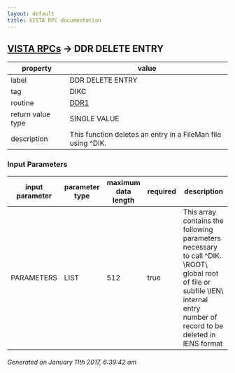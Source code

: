 ```yaml
---
layout: default
title: VISTA RPC documentation
---
```




## [VISTA RPCs](TableOfContent.md) &#8594; DDR DELETE ENTRY 

 property | value 
--- | --- 
 label | DDR DELETE ENTRY
 tag | DIKC
 routine | [DDR1](http://code.osehra.org/dox/Routine_DDR1_source.html)
 return value type | SINGLE VALUE
 description | This function deletes an entry in a FileMan file using ^DIK.

### Input Parameters

| input parameter | parameter type | maximum data length | required | description | 
| --- | --- | --- | --- | --- | 
| PARAMETERS | LIST | 512 | true | This array contains the following parameters necessary to call ^DIK.   \ROOT\ global root of file or subfile   \IEN\  internal entry number of record to be deleted in IENS format | 




 ###### Generated on January 11th 2017, 6:39:42 am